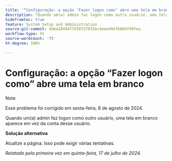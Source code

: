```yaml
---
title: '“Configuração: a opção ‘Fazer logon como’ abre uma tela em branco”'
description: “Quando um(a) admin faz logon como outro usuário, uma tela em branco aparece em vez da conta desse usuário.”
hidefromtoc: true
feature: System Setup and Administration
source-git-commit: da6a28494f7550727031bc4eee4947b86bfd9fea
workflow-type: ht
source-wordcount: '75'
ht-degree: 100%

---
```



# Configuração: a opção “Fazer logon como” abre uma tela em branco

>[!NOTE]
>
>Esse problema foi corrigido em sexta-feira, 8 de agosto de 2024.

Quando um(a) admin faz logon como outro usuário, uma tela em branco aparece em vez da conta desse usuário.

**Solução alternativa**

Atualize a página. Isso pode exigir várias tentativas.

_Relatado pela primeira vez em quinta-feira, 17 de julho de 2024._
